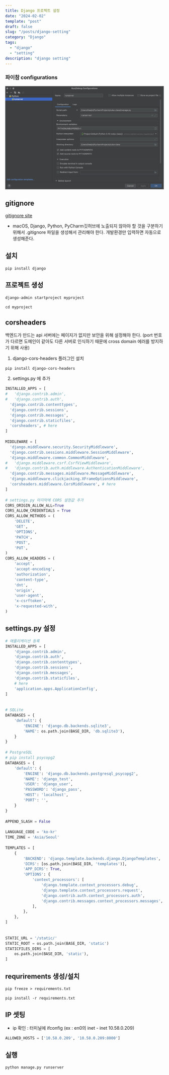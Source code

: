 ```yaml
---
title: Django 프로젝트 설정
date: "2024-02-02"
template: "post"
draft: false
slug: "/posts/django-setting"
category: "Django"
tags:
  - "django"
  - "setting"
description: "django setting"
---
```



### 파이참 configurations
![django_configurations](./media/django_configurations.png)


## gitignore
[gitignore site](https://www.gitignore.io/)
- macOS, Django, Python, PyCharm깃허브에 노출되지 않아야 할 것을 구분하기 위해서 .gitignore 파일을 생성해서 관리해야 한다. 개발환경만 입력하면 자동으로 생성해준다.


## 설치
```commandline
pip install django
```

## 프로젝트 생성
```commandline
django-admin startproject myproject
```
```commandline
cd myproject
```

## corsheaders
백엔드가 만드는 api 서버에는 페이지가 없지만 보안을 위해 설정해야 한다. (port 번호가 다르면 도메인이 같아도 다른 서버로 인식하기 때문에 cross domain 에러를 방지하기 위해 사용)

1. django-cors-headers 플러그인 설치
```commandline
pip install django-cors-headers
```
2. settings.py 에 추가
```python
INSTALLED_APPS = [
#   'django.contrib.admin',
#   'django.contrib.auth',
  'django.contrib.contenttypes',
  'django.contrib.sessions',
  'django.contrib.messages',
  'django.contrib.staticfiles',
  'corsheaders', # here
]

MIDDLEWARE = [
  'django.middleware.security.SecurityMiddleware',
  'django.contrib.sessions.middleware.SessionMiddleware',
  'django.middleware.common.CommonMiddleware',
#   'django.middleware.csrf.CsrfViewMiddleware',
#   'django.contrib.auth.middleware.AuthenticationMiddleware',
  'django.contrib.messages.middleware.MessageMiddleware',
  'django.middleware.clickjacking.XFrameOptionsMiddleware',
  'corsheaders.middleware.CorsMiddleware', # here
]

# settings.py 마지막에 CORS 설정값 추가
CORS_ORIGIN_ALLOW_ALL=True
CORS_ALLOW_CREDENTIALS = True
CORS_ALLOW_METHODS = (
    'DELETE',
    'GET',
    'OPTIONS',
    'PATCH',
    'POST',
    'PUT',
)
CORS_ALLOW_HEADERS = (
    'accept',
    'accept-encoding',
    'authorization',
    'content-type',
    'dnt',
    'origin',
    'user-agent',
    'x-csrftoken',
    'x-requested-with',
)
```

## settings.py 설정
```python
# 애플리케이션 등록
INSTALLED_APPS = [
    'django.contrib.admin',
    'django.contrib.auth',
    'django.contrib.contenttypes',
    'django.contrib.sessions',
    'django.contrib.messages',
    'django.contrib.staticfiles',
    # here
    'application.apps.ApplicationConfig',
]


# SQLite
DATABASES = {
    'default': {
        'ENGINE': 'django.db.backends.sqlite3',
        'NAME': os.path.join(BASE_DIR, 'db.sqlite3'),
    }
}

# PostgreSQL
# pip install psycopg2
DATABASES = {
    'default': {
        'ENGINE': 'django.db.backends.postgresql_psycopg2',
        'NAME': 'django_test',
        'USER': 'django_user',
        'PASSWORD': 'django_pass',
        'HOST': 'localhost',
        'PORT': '',
    }
}

APPEND_SLASH = False

LANGUAGE_CODE = 'ko-kr'
TIME_ZONE = 'Asia/Seoul'

TEMPLATES = [
    {
        'BACKEND': 'django.template.backends.django.DjangoTemplates',
        'DIRS': [os.path.join(BASE_DIR, 'templates')],
        'APP_DIRS': True,
        'OPTIONS': {
            'context_processors': [
                'django.template.context_processors.debug',
                'django.template.context_processors.request',
                'django.contrib.auth.context_processors.auth',
                'django.contrib.messages.context_processors.messages',
            ],
        },
    },
]


STATIC_URL = '/static/'
STATIC_ROOT = os.path.join(BASE_DIR, 'static')
STATICFILES_DIRS = [
    os.path.join(BASE_DIR, 'static'),
]
```

## requrirements 생성/설치
```commandline
pip freeze > requirements.txt
```
```commandline
pip install -r requirements.txt
```

## IP 셋팅
- ip 확인 : 터미널에 ifconfig (ex : en0의 inet - inet 10.58.0.209)
```python
ALLOWED_HOSTS = ['10.58.0.209', '10.58.0.209:8000']
```

## 실행
```commandline
python manage.py runserver
```
